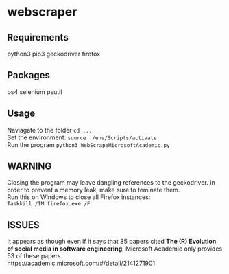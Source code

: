 # webscraper

<h2>Requirements</h2>
python3
pip3
geckodriver
firefox

<h2>Packages</h2>
bs4
selenium
psutil


<h2>Usage</h2>
Naviagate to the folder <code>cd ...</code><br>
Set the environment: <code>source ./env/Scripts/activate</code><br>
Run the program <code>python3 WebScrapeMicrosoftAcademic.py</code><br>

<h2>WARNING</h2>
Closing the program may leave dangling references to the geckodriver. In order to prevent a memory leak, make sure to teminate them.<br>
Run this on Windows to close all Firefox instances:<br>
<code>Taskkill /IM firefox.exe /F</code><br>

<h2>ISSUES</h2>
It appears as though even if it says that 85 papers cited <b>The (R) Evolution of social media in software engineering</b>, Microsoft Academic only provides 53 of these papers.<br>
https://academic.microsoft.com/#/detail/2141271901<br>
